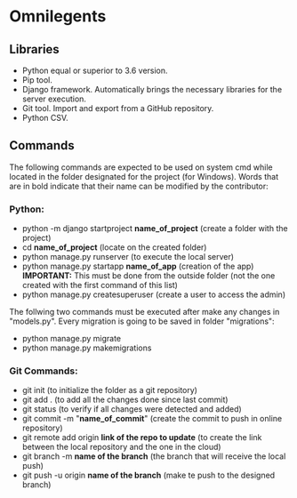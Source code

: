 # Omnilegents
## Libraries
- Python equal or superior to 3.6 version.  
- Pip tool.  
- Django framework. Automatically brings the necessary libraries for the server execution.  
- Git tool. Import and export from a GitHub repository.  
- Python CSV.  
## Commands
The following commands are expected to be used on system cmd while located in the folder designated for the project (for Windows). Words that are in bold indicate that their name can be modified by the contributor:
### Python:
- python -m django startproject **name_of_project** (create a folder with the project)
- cd **name_of_project** (locate on the created folder)
- python manage.py runserver (to execute the local server)
- python manage.py startapp **name_of_app** (creation of the app) **IMPORTANT:** This must be done from the outside folder (not the one created with the first command of this list)
- python manage.py createsuperuser (create a user to access the admin)  

The follwing two commands must be executed after make any changes in "models.py". Every migration is going to be saved in folder "migrations":
- python manage.py migrate
- python manage.py makemigrations

### Git Commands:
- git init (to initialize the folder as a git repository)
- git add . (to add all the changes done since last commit)
- git status (to verify if all changes were detected and added)
- git commit -m "**name_of_commit**" (create the commit to push in online repository)
- git remote add origin **link of the repo to update** (to create the link between the local repository and the one in the cloud)
- git branch -m **name of the branch** (the branch that will receive the local push)
- git push -u origin **name of the branch** (make te push to the designed branch)
